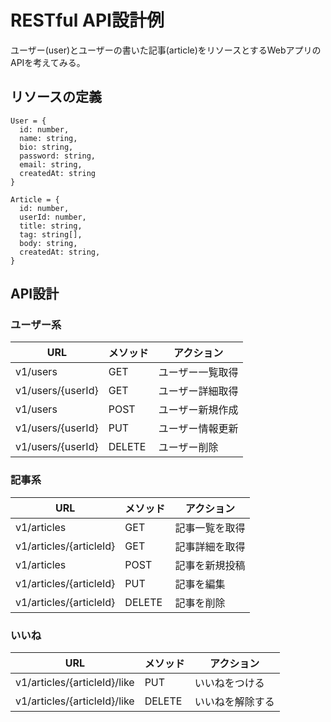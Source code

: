 # RESTful API設計例

ユーザー(user)とユーザーの書いた記事(article)をリソースとするWebアプリのAPIを考えてみる。

## リソースの定義

    User = {
      id: number,
      name: string,
      bio: string,
      password: string,
      email: string,
      createdAt: string
    }

    Article = {
      id: number,
      userId: number,
      title: string,
      tag: string[],
      body: string,
      createdAt: string,
    }

## API設計

### ユーザー系

| URL               | メソッド   | アクション    |
| ----------------- | ------ | -------- |
| v1/users          | GET    | ユーザー一覧取得 |
| v1/users/{userId} | GET    | ユーザー詳細取得 |
| v1/users          | POST   | ユーザー新規作成 |
| v1/users/{userId} | PUT    | ユーザー情報更新 |
| v1/users/{userId} | DELETE | ユーザー削除   |

### 記事系

| URL                     | メソッド   | アクション   |
| ----------------------- | ------ | ------- |
| v1/articles             | GET    | 記事一覧を取得 |
| v1/articles/{articleId} | GET    | 記事詳細を取得 |
| v1/articles             | POST   | 記事を新規投稿 |
| v1/articles/{articleId} | PUT    | 記事を編集   |
| v1/articles/{articleId} | DELETE | 記事を削除   |

### いいね

| URL                          | メソッド   | アクション    |
| ---------------------------- | ------ | -------- |
| v1/articles/{articleId}/like | PUT    | いいねをつける  |
| v1/articles/{articleId}/like | DELETE | いいねを解除する |
